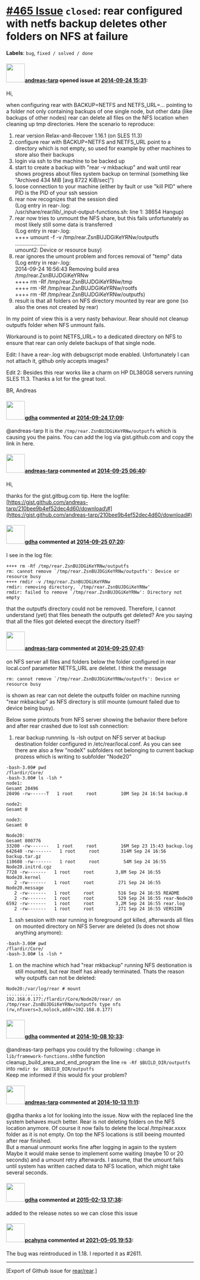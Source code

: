 [\#465 Issue](https://github.com/rear/rear/issues/465) `closed`: rear configured with netfs backup deletes other folders on NFS at failure
==========================================================================================================================================

**Labels**: `bug`, `fixed / solved / done`

#### <img src="https://avatars.githubusercontent.com/u/8861999?v=4" width="50">[andreas-tarp](https://github.com/andreas-tarp) opened issue at [2014-09-24 15:31](https://github.com/rear/rear/issues/465):

Hi,

when configuring rear with BACKUP=NETFS and NETFS\_URL=... pointing to a
folder not only containing backups of one single node, but other data
(like backups of other nodes) rear can delete all files on the NFS
location when cleaning up tmp directories. Here the scenario to
reproduce:

1.  rear version Relax-and-Recover 1.16.1 (on SLES 11.3)
2.  configure rear with BACKUP=NETFS and NETFS\_URL point to a directory
    which is not empty, so used for example by other machines to store
    also their backups
3.  login via ssh to the machine to be backed up
4.  start to create a backup with "rear -v mkbackup" and wait until rear
    shows progress about files system backup on terminal (something like
    "Archived 434 MiB \[avg 8722 KiB/sec\]")
5.  loose connection to your machine (either by fault or use "kill PID"
    where PID is the PID of your ssh session
6.  rear now recognizes that the session died  
    (Log entry in rear-<hostname>.log:  
    /usr/share/rear/lib/\_input-output-functions.sh: line 1: 38654
    Hangup)
7.  rear now tries to unmount the NFS share, but this fails
    unfortunately as most likely still some data is transferred  
    (Log entry in rear-<hostname>.log:  
    ++++ umount -f -v /tmp/rear.ZsnBUJDGiKeYRNw/outputfs  
    .....................  
    umount2: Device or resource busy)
8.  rear ignores the umount problem and forces removal of "temp" data  
    (Log entry in rear-<hostname>.log:  
    2014-09-24 16:56:43 Removing build area /tmp/rear.ZsnBUJDGiKeYRNw  
    ++++ rm -Rf /tmp/rear.ZsnBUJDGiKeYRNw/tmp  
    ++++ rm -Rf /tmp/rear.ZsnBUJDGiKeYRNw/rootfs  
    ++++ rm -Rf /tmp/rear.ZsnBUJDGiKeYRNw/outputfs)
9.  result is that all folders on NFS directory mounted by rear are gone
    (so also the ones not created by rear)

In my point of view this is a very nasty behaviour. Rear should not
cleanup outputfs folder when NFS unmount fails.

Workaround is to point NETFS\_URL= to a dedicated directory on NFS to
ensure that rear can only delete backups of that single node.

Edit: I have a rear-<hostname>.log with debugscript mode enabled.
Unfortunately I can not attach it, github only accepts images?

Edit 2: Besides this rear works like a charm on HP DL380G8 servers
running SLES 11.3. Thanks a lot for the great tool.

BR, Andreas

#### <img src="https://avatars.githubusercontent.com/u/888633?u=cdaeb31efcc0048d3619651aa18dd4b76e636b21&v=4" width="50">[gdha](https://github.com/gdha) commented at [2014-09-24 17:09](https://github.com/rear/rear/issues/465#issuecomment-56704912):

@andreas-tarp It is the `/tmp/rear.ZsnBUJDGiKeYRNw/outputfs` which is
causing you the pains. You can add the log via gist.github.com and copy
the link in here.

#### <img src="https://avatars.githubusercontent.com/u/8861999?v=4" width="50">[andreas-tarp](https://github.com/andreas-tarp) commented at [2014-09-25 06:40](https://github.com/rear/rear/issues/465#issuecomment-56779453):

Hi,

thanks for the gist.gitbug.com tip. Here the logfile:  
[https://gist.github.com/andreas-tarp/210bee9b4ef52dec4d60/download\#](https://gist.github.com/andreas-tarp/210bee9b4ef52dec4d60/download#)

#### <img src="https://avatars.githubusercontent.com/u/888633?u=cdaeb31efcc0048d3619651aa18dd4b76e636b21&v=4" width="50">[gdha](https://github.com/gdha) commented at [2014-09-25 07:20](https://github.com/rear/rear/issues/465#issuecomment-56782850):

I see in the log file:

    ++++ rm -Rf /tmp/rear.ZsnBUJDGiKeYRNw/outputfs
    rm: cannot remove `/tmp/rear.ZsnBUJDGiKeYRNw/outputfs': Device or resource busy
    ++++ rmdir -v /tmp/rear.ZsnBUJDGiKeYRNw
    rmdir: removing directory, `/tmp/rear.ZsnBUJDGiKeYRNw'
    rmdir: failed to remove `/tmp/rear.ZsnBUJDGiKeYRNw': Directory not empty

that the outputfs directory could not be removed. Therefore, I cannot
understand (yet) that files beneath the outputfs get deleted? Are you
saying that all the files got deleted execpt the directory itself?

#### <img src="https://avatars.githubusercontent.com/u/8861999?v=4" width="50">[andreas-tarp](https://github.com/andreas-tarp) commented at [2014-09-25 07:41](https://github.com/rear/rear/issues/465#issuecomment-56784659):

on NFS server all files and folders below the folder configured in rear
local.conf parameter NETFS\_URL are deletet. I think the message

    rm: cannot remove `/tmp/rear.ZsnBUJDGiKeYRNw/outputfs': Device or resource busy

is shown as rear can not delete the outputfs folder on machine running
"rear mkbackup" as NFS directory is still mounte (umount failed due to
device being busy).

Below some printouts from NFS server showing the behavior there before
and after rear crashed due to lost ssh connection:

1.  rear backup runnning. ls -lsh output on NFS server at backup
    destination folder configured in /etc/rear/local.conf. As you can
    see there are also a few "nodeX" subfolders not belonging to current
    backup prozess which is writing to subfolder "Node20"

<!-- -->

    -bash-3.00# pwd
    /flardir/Core/
    -bash-3.00# ls -lsh *
    node1:
    Gesamt 20496
    20496 -rw------T   1 root     root         10M Sep 24 16:54 backup.0

    node2:
    Gesamt 0

    node3:
    Gesamt 0

    Node20:
    Gesamt 800776
    33200 -rw-------   1 root     root         16M Sep 23 15:43 backup.log
    642640 -rw-------   1 root     root        314M Sep 24 16:56 backup.tar.gz
    110608 -rw-------   1 root     root         54M Sep 24 16:55 Node20.initrd.cgz
    7728 -rw-------   1 root     root        3,8M Sep 24 16:55 Node20.kernel
       2 -rw-------   1 root     root         271 Sep 24 16:55 Node20.message
       2 -rw-------   1 root     root         516 Sep 24 16:55 README
       2 -rw-------   1 root     root         529 Sep 24 16:55 rear-Node20
    6592 -rw-------   1 root     root        3,2M Sep 24 16:55 rear.log
       2 -rw-------   1 root     root         271 Sep 24 16:55 VERSION

1.  ssh session with rear running in foreground got killed, afterwards
    all files on mounted directory on NFS Server are deleted (ls does
    not show anything anymore):

<!-- -->

    -bash-3.00# pwd
    /flardir/Core/
    -bash-3.00# ls -lsh *

1.  on the machine which had "rear mkbackup" running NFS destionation is
    still mounted, but rear itself has already terminated. Thats the
    reason why outputfs can not be deleted:

<!-- -->

    Node20:/var/log/rear # mount
    ..............
    192.168.0.177:/flardir/Core/Node20/rear/ on /tmp/rear.ZsnBUJDGiKeYRNw/outputfs type nfs (rw,nfsvers=3,nolock,addr=192.168.0.177)

#### <img src="https://avatars.githubusercontent.com/u/888633?u=cdaeb31efcc0048d3619651aa18dd4b76e636b21&v=4" width="50">[gdha](https://github.com/gdha) commented at [2014-10-08 10:33](https://github.com/rear/rear/issues/465#issuecomment-58338986):

@andreas-tarp perhaps you could try the following : change in
`lib/framework-functions.sh`the function
cleanup\_build\_area\_and\_end\_program the line
`rm -Rf $BUILD_DIR/outputfs` into `rmdir $v  $BUILD_DIR/outputfs`  
Keep me informed if this would fix your problem?

#### <img src="https://avatars.githubusercontent.com/u/8861999?v=4" width="50">[andreas-tarp](https://github.com/andreas-tarp) commented at [2014-10-13 11:11](https://github.com/rear/rear/issues/465#issuecomment-58877156):

@gdha thanks a lot for looking into the issue. Now with the replaced
line the system behaves much better. Rear is not deleting folders on the
NFS location anymore. Of course it now fails to delete the local
/tmp/rear.xxxx folder as it is not empty. On top the NFS locations is
still beeing mounted after rear finished.  
But a manual unmount works fine after logging in again to the system
Maybe it would make sense to implement some waiting (maybe 10 or 20
seconds) and a umount retry afterwards. I assume, that the umount fails
until system has written cached data to NFS location, which might take
several seconds.

#### <img src="https://avatars.githubusercontent.com/u/888633?u=cdaeb31efcc0048d3619651aa18dd4b76e636b21&v=4" width="50">[gdha](https://github.com/gdha) commented at [2015-02-13 17:38](https://github.com/rear/rear/issues/465#issuecomment-74293487):

added to the release notes so we can close this issue

#### <img src="https://avatars.githubusercontent.com/u/26300485?u=9105d243bc9f7ade463a3e52e8dd13fa67837158&v=4" width="50">[pcahyna](https://github.com/pcahyna) commented at [2021-05-05 19:53](https://github.com/rear/rear/issues/465#issuecomment-832964957):

The bug was reintroduced in 1.18. I reported it as \#2611.

------------------------------------------------------------------------

\[Export of Github issue for
[rear/rear](https://github.com/rear/rear).\]
